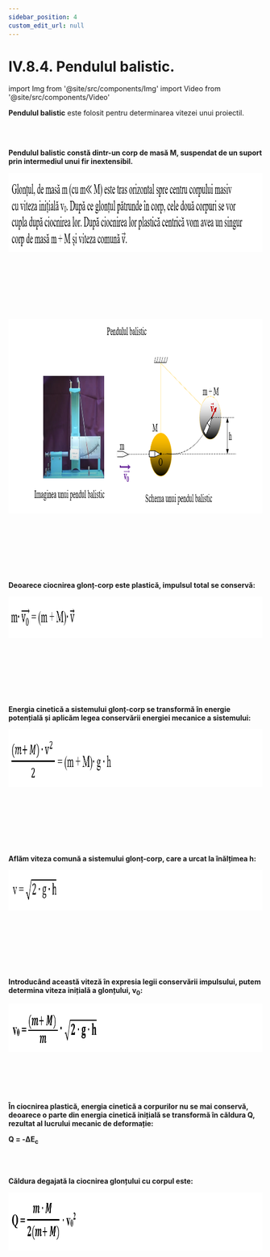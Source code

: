 ```yaml
---
sidebar_position: 4
custom_edit_url: null
---
```


# IV.8.4. Pendulul balistic.




import Img from '@site/src/components/Img'
import Video from '@site/src/components/Video'



<div class="alert alert--primary" role="alert">

**Pendulul balistic** este folosit pentru determinarea vitezei unui proiectil.

</div>



<br></br>



<div class="alert alert--primary" role="alert">

**Pendulul balistic constă dintr-un corp de masă M, suspendat de un suport prin intermediul unui fir inextensibil.** 


<Img className="img-responsive4" src="fizica/clasa9/capitolul4/IV-8-4-pendulul-balistic-poza1-pendulul-balistic-lovit-de-un-glont-descriere.png" width="1000" height="157" lazy={false} /> 

<br></br>
<br></br>
<br></br>


<Img className="img-responsive4" src="fizica/clasa9/capitolul4/IV-8-4-pendulul-balistic-poza2-schema-unui-pendul-balistic.png" width="1000" height="386" lazy={false} /> 

<br></br>
<br></br>
<br></br>


**Deoarece ciocnirea glonț-corp este plastică, impulsul total se conservă:** 


<Img className="img-responsive4" src="fizica/clasa9/capitolul4/IV-8-4-pendulul-balistic-poza3-ecuatia-de-conservare-a-impulsului-total-in-cazul-unui-pendul-balistic-lovit-de-un-glont.png" width="1000" height="82" lazy={false} /> 

<br></br>
<br></br>
<br></br>



**Energia cinetică a sistemului glonț-corp se transformă în energie potențială și aplicăm legea conservării energiei mecanice a sistemului:**




<Img className="img-responsive4" src="fizica/clasa9/capitolul4/IV-8-4-pendulul-balistic-poza4-ecuatia-de-conservare-a-energiei-mecanice-a-sistemului-in-cazul-unui-pendul-balistic-lovit-de-un-glont.png" width="1000" height="115" lazy={false} /> 

<br></br>
<br></br>
<br></br>



**Aflăm viteza comună a sistemului glonț-corp, care a urcat la înălțimea h:**



<Img className="img-responsive4" src="fizica/clasa9/capitolul4/IV-8-4-pendulul-balistic-poza5-formula-vitezei-comune-a-sistemului-glont-corp-in-cazul-unui-pendul-balistic-lovit-de-un-glont.png" width="1000" height="80" /> 

<br></br>
<br></br>
<br></br>


**Introducând această viteză în expresia legii conservării impulsului, putem determina viteza inițială a glonțului, v<sub>0</sub>:**


<Img className="img-responsive4" src="fizica/clasa9/capitolul4/IV-8-4-pendulul-balistic-poza6-formula-vitezei-initiale-a-glontului-in-cazul-unui-pendul-balistic-lovit-de-un-glont.png" width="1000" height="96" /> 

<br></br>
<br></br>







**În ciocnirea plastică, energia cinetică a corpurilor nu se mai conservă, deoarece o parte din energia cinetică inițială se transformă în căldura Q, rezultat al lucrului mecanic de deformație:**

**Q = -ΔE<sub>c</sub>**


<br></br>


**Căldura degajată la ciocnirea glonțului cu corpul este:**


<Img className="img-responsive4" src="fizica/clasa9/capitolul4/IV-8-4-pendulul-balistic-poza7-formula-caldurii-degajate-la-ciocnirea-glontului-cu-corpul-in-cazul-unui-pendul-balistic-lovit-de-un-glont.png" width="1000" height="115" /> 



</div>

